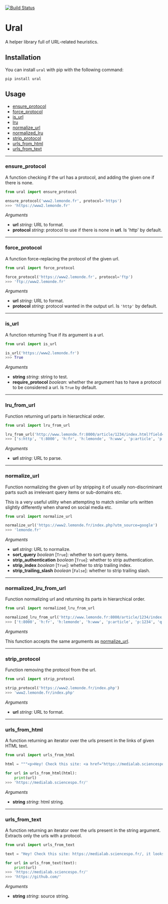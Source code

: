 [![Build Status](https://travis-ci.org/medialab/ural.svg)](https://travis-ci.org/medialab/ural)

# Ural

A helper library full of URL-related heuristics.

## Installation

You can install `ural` with pip with the following command:

```
pip install ural
```

## Usage

* [ensure_protocol](#ensure_protocol)
* [force_protocol](#force_protocol)
* [is_url](#is_url)
* [lru](#lru)
* [normalize_url](#normalize_url)
* [normalized_lru](#normalized_lru)
* [strip_protocol](#strip_protocol)
* [urls_from_html](#urls_from_html)
* [urls_from_text](#urls_from_text)

---

### ensure_protocol

A function checking if the url has a protocol, and adding the given one if there is none.

```python
from ural import ensure_protocol

ensure_protocol('www2.lemonde.fr', protocol='https')
>>> 'https://www2.lemonde.fr'
```

*Arguments*

* **url** *string*: URL to format.
* **protocol** *string*: protocol to use if there is none in **url**. Is 'http' by default.

---

### force_protocol

A function force-replacing the protocol of the given url.

```python
from ural import force_protocol

force_protocol('https://www2.lemonde.fr', protocol='ftp')
>>> 'ftp://www2.lemonde.fr'
```

*Arguments*

* **url** *string*: URL to format.
* **protocol** *string*: protocol wanted in the output url. Is `'http'` by default.

---

### is_url

A function returning True if its argument is a url.

```python
from ural import is_url

is_url('https://www2.lemonde.fr')
>>> True
```

*Arguments*

* **string** *string*: string to test.
* **require_protocol** *boolean*: whether the argument has to have a protocol to be considered a url. Is `True` by default.

---

### lru_from_url

Function returning url parts in hierarchical order.

```python
from ural import lru_from_url

lru_from_url('http://www.lemonde.fr:8000/article/1234/index.html?field=value#2')
>>> ['s:http', 't:8000', 'h:fr', 'h:lemonde', 'h:www', 'p:article', 'p:1234', 'p:index.html', 'q:field=value', 'f:2']
```

*Arguments*

* **url** *string*: URL to parse.

---

### normalize_url

Function normalizing the given url by stripping it of usually non-discriminant parts such as irrelevant query items or sub-domains etc.

This is a very useful utility when attempting to match similar urls written slightly differently when shared on social media etc.

```python
from ural import normalize_url

normalize_url('https://www2.lemonde.fr/index.php?utm_source=google')
>>> 'lemonde.fr'
```

*Arguments*

* **url** *string*: URL to normalize.
* **sort_query** *boolean* [`True`]: whether to sort query items.
* **strip_authentication** *boolean* [`True`]: whether to strip authentication.
* **strip_index** *boolean* [`True`]: whether to strip trailing index.
* **strip_trailing_slash** *boolean* [`False`]: whether to strip trailing slash.

---

### normalized_lru_from_url

Function normalizing url and returning its parts in hierarchical order.

```python
from ural import normalized_lru_from_url

normalized_lru_from_url('http://www.lemonde.fr:8000/article/1234/index.html?field=value#2')
>>> ['t:8000', 'h:fr', 'h:lemonde', 'h:www', 'p:article', 'p:1234', 'q:field=value']
```

*Arguments*

This function accepts the same arguments as [normalize_url](#normalize_url). 

---

### strip_protocol

Function removing the protocol from the url.

```python
from ural import strip_protocol

strip_protocol('https://www2.lemonde.fr/index.php')
>>> 'www2.lemonde.fr/index.php'
```

*Arguments*

* **url** *string*: URL to format.

---

### urls_from_html

A function returning an iterator over the urls present in the links of given HTML text.

```python
from ural import urls_from_html

html = """<p>Hey! Check this site: <a href="https://medialab.sciencespo.fr/">médialab</a></p>"""

for url in urls_from_html(html):
    print(url)
>>> 'https://medialab.sciencespo.fr/'
```

*Arguments*

* **string** *string*: html string.

---

### urls_from_text

A function returning an iterator over the urls present in the string argument. Extracts only the urls with a protocol.

```python
from ural import urls_from_text

text = "Hey! Check this site: https://medialab.sciencespo.fr/, it looks really cool. They're developing many tools on https://github.com/"

for url in urls_from_text(text):
    print(url)
>>> 'https://medialab.sciencespo.fr/'
>>> 'https://github.com/'
```

*Arguments*

* **string** *string*: source string.
